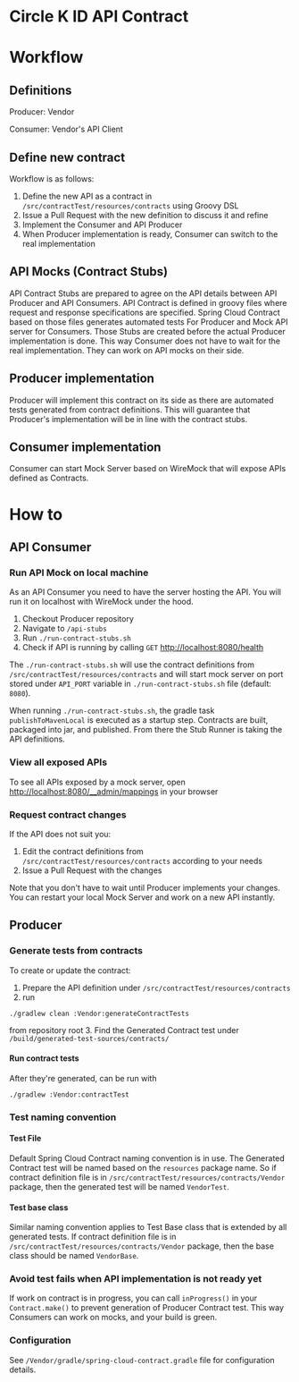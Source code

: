 Circle K ID API Contract
=

# Workflow

## Definitions

Producer: Vendor

Consumer: Vendor's API Client

## Define new contract

Workflow is as follows:
1. Define the new API as a contract in `/src/contractTest/resources/contracts` using Groovy DSL
2. Issue a Pull Request with the new definition to discuss it and refine
3. Implement the Consumer and API Producer
4. When Producer implementation is ready, Consumer can switch to the real implementation   

## API Mocks (Contract Stubs)

API Contract Stubs are prepared to agree on the API details between API Producer and API Consumers.
API Contract is defined in groovy files where request and response specifications are specified. Spring Cloud Contract based on those files generates automated tests For Producer and Mock API server for Consumers. 
Those Stubs are created before the actual Producer implementation is done. This way Consumer does not have to wait for the real implementation. They can work on API mocks on their side.

## Producer implementation

Producer will implement this contract on its side as there are automated tests generated from contract definitions. This will guarantee that Producer's implementation will be in line with the contract stubs. 
  
## Consumer implementation
 
Consumer can start Mock Server based on WireMock that will expose APIs defined as Contracts.

# How to

## API Consumer

### Run API Mock on local machine

As an API Consumer you need to have the server hosting the API. You will run it on localhost with WireMock under the hood.

1. Checkout Producer repository
2. Navigate to `/api-stubs`
3. Run `./run-contract-stubs.sh`
4. Check if API is running by calling `GET` <http://localhost:8080/health>

The `./run-contract-stubs.sh` will use the contract definitions from `/src/contractTest/resources/contracts` and will start mock server on port stored under `API_PORT` variable in `./run-contract-stubs.sh` file (default: `8080`). 

When running `./run-contract-stubs.sh`, the gradle task `publishToMavenLocal` is executed as a startup step. Contracts are built, packaged into jar, and published. From there the Stub Runner is taking the API definitions.

### View all exposed APIs

To see all APIs exposed by a mock server, open <http://localhost:8080/__admin/mappings> in your browser

### Request contract changes

If the API does not suit you:

1. Edit the contract definitions from `/src/contractTest/resources/contracts` according to your needs
2. Issue a Pull Request with the changes

Note that you don't have to wait until Producer implements your changes. You can restart your local Mock Server and work on a new API instantly.

## Producer

### Generate tests from contracts

To create or update the contract:
1. Prepare the API definition under `/src/contractTest/resources/contracts`
2. run 
```
./gradlew clean :Vendor:generateContractTests
``` 
from repository root
3. Find the Generated Contract test under `/build/generated-test-sources/contracts/`

#### Run contract tests

After they're generated, can be run with 
```
./gradlew :Vendor:contractTest
```

### Test naming convention

#### Test File

Default Spring Cloud Contract naming convention is in use. The Generated Contract test will be named based on the `resources` package name. So if contract definition file is in `/src/contractTest/resources/contracts/Vendor` package, then the generated test will be named `VendorTest`. 

#### Test base class

Similar naming convention applies to Test Base class that is extended by all generated tests. If contract definition file is in `/src/contractTest/resources/contracts/Vendor` package, then the base class should be named `VendorBase`.

### Avoid test fails when API implementation is not ready yet

If work on contract is in progress, you can call `inProgress()` in your `Contract.make()` to prevent generation of Producer Contract test. This way Consumers can work on mocks, and your build is green.  

### Configuration

See `/Vendor/gradle/spring-cloud-contract.gradle` file for configuration details.